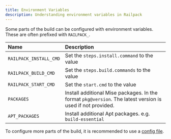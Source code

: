 ```yaml
---
title: Environment Variables
description: Understanding environment variables in Railpack
---
```


Some parts of the build can be configured with environment variables. These are
often prefixed with `RAILPACK_`.

| Name                   | Description                                                                                                |
| :--------------------- | :--------------------------------------------------------------------------------------------------------- |
| `RAILPACK_INSTALL_CMD` | Set the `steps.install.command` to the value                                                               |
| `RAILPACK_BUILD_CMD`   | Set the `steps.build.commands` to the value                                                                |
| `RAILPACK_START_CMD`   | Set the `start.cmd` to the value                                                                           |
| `PACKAGES`             | Install additional Mise packages. In the format `pkg@version`. The latest version is used if not provided. |
| `APT_PACKAGES`         | Install additional Apt packages. e.g. `build-essential`                                                    |

To configure more parts of the build, it is recommended to use a [config file](/config/file).
